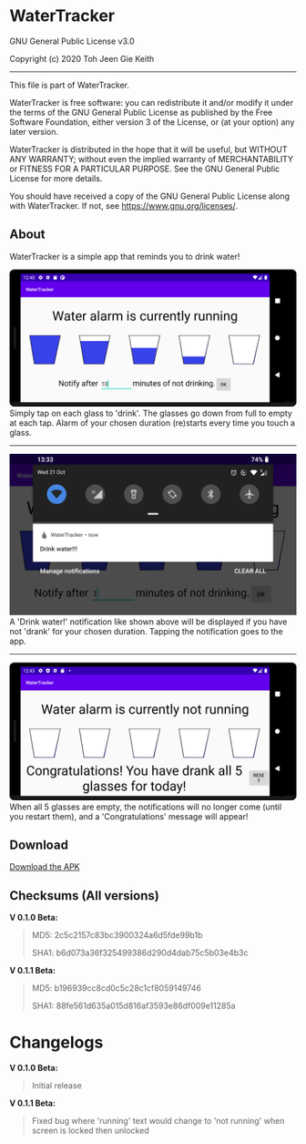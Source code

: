 # WaterTracker

GNU General Public License v3.0

Copyright (c) 2020 Toh Jeen Gie Keith

<hr/>

This file is part of WaterTracker.

WaterTracker is free software: you can redistribute it and/or modify
it under the terms of the GNU General Public License as published by
the Free Software Foundation, either version 3 of the License, or
(at your option) any later version.

WaterTracker is distributed in the hope that it will be useful,
but WITHOUT ANY WARRANTY; without even the implied warranty of
MERCHANTABILITY or FITNESS FOR A PARTICULAR PURPOSE.  See the
GNU General Public License for more details.

You should have received a copy of the GNU General Public License
along with WaterTracker.  If not, see <https://www.gnu.org/licenses/>.

## About
WaterTracker is a simple app that reminds you to drink water!

![Image1](https://github.com/ktprograms/WaterTracker/blob/master/fastlane/metadata/android/en-US/images/phoneScreenshots/1.png?raw=true)
Simply tap on each glass to 'drink'. The glasses go down from full to empty at each tap. Alarm of your chosen duration (re)starts every time you touch a glass.
<hr />

![Image2](https://github.com/ktprograms/WaterTracker/blob/master/fastlane/metadata/android/en-US/images/phoneScreenshots/2.png?raw=true)
A 'Drink water!' notification like shown above will be displayed if you have not 'drank' for your chosen duration. Tapping the notification goes to the app.
<hr />

![Image3](https://github.com/ktprograms/WaterTracker/blob/master/fastlane/metadata/android/en-US/images/phoneScreenshots/3.png?raw=true)
When all 5 glasses are empty, the notifications will no longer come (until you restart them), and a 'Congratulations' message will appear!

## Download
[Download the APK](https://github.com/ktprograms/WaterTracker/blob/master/app/release/WaterTracker0.1.0beta.apk)

## Checksums (All versions)
**V 0.1.0 Beta:**

>MD5: 2c5c2157c83bc3900324a6d5fde99b1b
>
>SHA1: b6d073a36f325499386d290d4dab75c5b03e4b3c

**V 0.1.1 Beta:**

>MD5: b196939cc8cd0c5c28c1cf8059149746
>
>SHA1: 88fe561d635a015d816af3593e86df009e11285a

# Changelogs
**V 0.1.0 Beta:**

>Initial release

**V 0.1.1 Beta:**

>Fixed bug where 'running' text would change to 'not running' when screen is locked then unlocked
